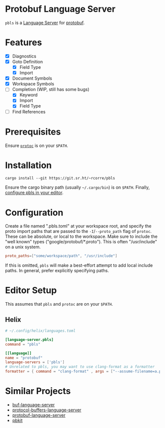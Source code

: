 # Protobuf Language Server

`pbls` is a [Language Server](https://microsoft.github.io/language-server-protocol/) for [protobuf](https://protobuf.dev/).

# Features

- [x] Diagnostics
- [x] Goto Definition
  - [x] Field Type
  - [x] Import
- [x] Document Symbols
- [x] Workspace Symbols
- [ ] Completion (WIP, still has some bugs)
  - [x] Keyword
  - [x] Import
  - [x] Field Type
- [ ] Find References

# Prerequisites

Ensure [`protoc`](https://github.com/protocolbuffers/protobuf#protobuf-compiler-installation) is on your `$PATH`.

# Installation

```
cargo install --git https://git.sr.ht/~rcorre/pbls
```

Ensure the cargo binary path (usually `~/.cargo/bin`) is on `$PATH`.
Finally, [configure pbls in your editor](#editor-setup).

# Configuration

Create a file named ".pbls.toml" at your workspace root, and specify the proto import paths that are passed to the `-I`/`--proto_path` flag of `protoc`.
These can be absolute, or local to the workspace.
Make sure to include the "well known" types ("google/protobuf/*.proto").
This is often "/usr/include" on a unix system.

```toml
proto_paths=["some/workspace/path", "/usr/include"]
```

If this is omitted, `pbls` will make a best-effort attempt to add local include paths.
In general, prefer explicitly specifying paths.

# Editor Setup

This assumes that `pbls` and `protoc` are on your `$PATH`.

## Helix

```toml
# ~/.config/helix/languages.toml

[language-server.pbls]
command = "pbls"

[[language]]
name = "protobuf"
language-servers = ['pbls']
# Unrelated to pbls, you may want to use clang-format as a formatter
formatter = { command = "clang-format" , args = ["--assume-filename=a.proto"]}
```

# Similar Projects

- [buf-language-server](https://github.com/bufbuild/buf-language-server)
- [protocol-buffers-language-server](https://github.com/micnncim/protocol-buffers-language-server)
- [protobuf-language-server](https://github.com/lasorda/protobuf-language-server)
- [pbkit](https://github.com/pbkit/pbkit)
